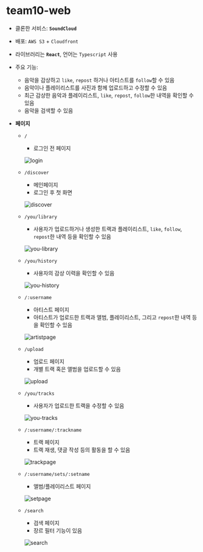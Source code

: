 # team10-web

- 클론한 서비스: **`SoundCloud`**
- 배포: `AWS S3` + `Cloudfront`
- 라이브러리는 **`React`**, 언어는 `Typescript` 사용

- 주요 기능:
  - 음악을 감상하고 `like`, `repost` 하거나 아티스트를 `follow`할  수 있음
  - 음악이나 플레이리스트를 사진과 함께 업로드하고 수정할 수 있음
  - 최근 감상한 음악과 플레이리스트, `like`, `repost`,  `follow`한 내역을 확인할 수 있음
  - 음악을 검색할 수 있음

- **페이지**

  - `/`

    - 로그인 전 페이지

    ![login](./readme_img/login.png)

  - `/discover` 

    - 메인페이지
    - 로그인 후 첫 화면

    ![discover](./readme_img/discover.png)

  - `/you/library`

    - 사용자가 업로드하거나 생성한 트랙과 플레이리스트,  `like`, `follow`, `repost`한 내역 등을 확인할 수 있음

    ![you-library](./readme_img/you-library.png)

  - `/you/history`

    - 사용자의 감상 이력을 확인할 수 있음

    ![you-history](./readme_img/you-history.png)

  - `/:username`

    - 아티스트 페이지
    - 아티스트가 업로드한 트랙과 앨범, 플레이리스트, 그리고 `repost`한 내역 등을 확인할 수 있음

    ![artistpage](./readme_img/artistpage.png)

  - `/upload`

    - 업로드 페이지
    - 개별 트랙 혹은 앨범을 업로드할 수 있음

    ![upload](./readme_img/upload.png)

  - `/you/tracks`

    - 사용자가 업로드한 트랙을 수정할 수 있음

    ![you-tracks](./readme_img/you-tracks.png)

  - `/:username/:trackname`

    - 트랙 페이지
    - 트랙 재생, 댓글 작성 등의 활동을 할 수 있음

    ![trackpage](./readme_img/trackpage.png)

  - `/:username/sets/:setname`

    - 앨범/플레이리스트 페이지

    ![setpage](./readme_img/setpage.png)

  - `/search`

    - 검색 페이지
    - 장르 필터 기능이 있음

    ![search](./readme_img/search.png)
